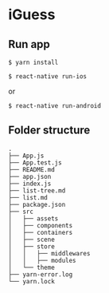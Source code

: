 # iGuess

## Run app

`$ yarn install`

`$ react-native run-ios`

or

`$ react-native run-android`

## Folder structure


```
.
├── App.js
├── App.test.js
├── README.md
├── app.json
├── index.js
├── list-tree.md
├── list.md
├── package.json
├── src
│   ├── assets
│   ├── components
│   ├── containers
│   ├── scene
│   ├── store
│   │   ├── middlewares
│   │   ├── modules
│   └── theme
├── yarn-error.log
└── yarn.lock
```
